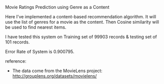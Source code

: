 
Movie Ratings Prediction using Genre as a Content

Here I've implemented a content-based recommendation algorithm.
It will use the list of genres for a movie as the content.
Then Cosine similarity will be used to find nearest items.

I have tested this system on Training set of 99903 records & testing set of 101 records.

Error Rate of System is 0.900795.

reference:
- The data come from the MovieLens project: http://grouplens.org/datasets/movielens/
